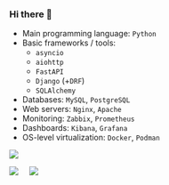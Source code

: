### Hi there 👋

* Main programming language: `Python`
* Basic frameworks / tools: 
  * `asyncio`
  * `aiohttp`
  * `FastAPI`
  * `Django` (+`DRF`)
  * `SQLAlchemy`
* Databases: `MySQL`, `PostgreSQL`
* Web servers: `Nginx`, `Apache`
* Monitoring: `Zabbix`, `Prometheus`
* Dashboards: `Kibana`, `Grafana`
* OS-level virtualization: `Docker`, `Podman`

[![](http://github-profile-summary-cards.vercel.app/api/cards/profile-details?username=soltanoff&theme=moonlight)](https://github.com/soltanoff)

[![](http://github-profile-summary-cards.vercel.app/api/cards/stats?username=soltanoff&theme=moonlight)](https://github.com/soltanoff)&nbsp; &nbsp;&nbsp; [![](http://github-profile-summary-cards.vercel.app/api/cards/repos-per-language?username=soltanoff&theme=moonlight)](https://github.com/soltanoff)

